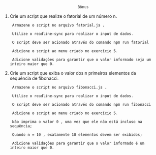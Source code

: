                                       Bônus

1. Crie um script que realize o fatorial de um número n.

        Armazene o script no arquivo fatorial.js .

        Utilize o readline-sync para realizar o input de dados.

        O script deve ser acionado através do comando npm run fatorial

        Adicione o script ao menu criado no exercício 5.

        Adicione validações para garantir que o valor informado seja um inteiro maior que 0.

2. Crie um script que exiba o valor dos n primeiros elementos da sequência de fibonacci.

        Armazene o script no arquivo fibonacci.js .

        Utilize o readline-sync para realizar o input de dados.

        O script deve ser acionado através do comando npm run fibonacci

        Adicione o script ao menu criado no exercício 5.

        Não imprima o valor 0 , uma vez que ele não está incluso na sequência;

        Quando n = 10 , exatamente 10 elementos devem ser exibidos;

        Adicione validações para garantir que o valor informado é um inteiro maior que 0.